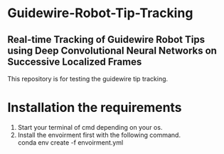 # Guidewire-Robot-Tip-Tracking
## Real-time Tracking of Guidewire Robot Tips using Deep Convolutional Neural Networks on Successive Localized  Frames
This repository is for testing the guidewire tip tracking.
# Installation the requirements
  1. Start your terminal of cmd depending on your os.
  2. Install the envoirment first with the following command.<br />
     conda env create -f envoirment.yml

